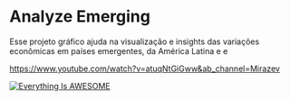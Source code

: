 # Analyze Emerging
Esse projeto gráfico ajuda na visualização e insights das variações econômicas em países emergentes, da América Latina e e  

https://www.youtube.com/watch?v=atuqNtGiGww&ab_channel=Mirazev


[![Everything Is AWESOME](https://i.imgur.com/rG42y7M.jpg)](https://youtu.be/atuqNtGiGww "Everything Is AWESOME")

